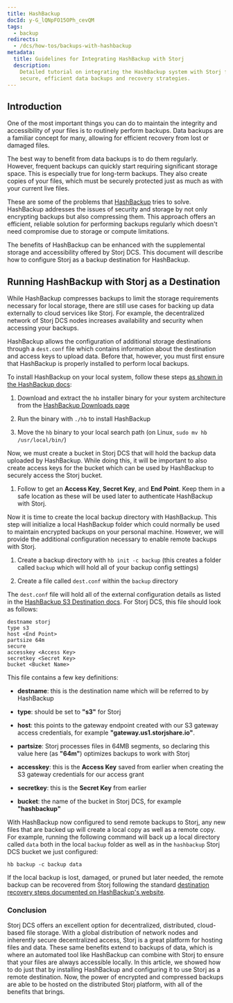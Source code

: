 ```yaml
---
title: HashBackup
docId: y-G_lQNpFO15OPh_cevQM
tags:
  - backup
redirects:
  - /dcs/how-tos/backups-with-hashbackup
metadata:
  title: Guidelines for Integrating HashBackup with Storj
  description:
    Detailed tutorial on integrating the HashBackup system with Storj for
    secure, efficient data backups and recovery strategies.
---
```


## Introduction

One of the most important things you can do to maintain the integrity and accessibility of your files is to routinely perform backups. Data backups are a familiar concept for many, allowing for efficient recovery from lost or damaged files.

The best way to benefit from data backups is to do them regularly. However, frequent backups can quickly start requiring significant storage space. This is especially true for long-term backups. They also create copies of your files, which must be securely protected just as much as with your current live files.

These are some of the problems that [HashBackup](https://www.hashbackup.com/hashbackup/overview.html) tries to solve. HashBackup addresses the issues of security and storage by not only encrypting backups but also compressing them. This approach offers an efficient, reliable solution for performing backups regularly which doesn't need compromise due to storage or compute limitations.

The benefits of HashBackup can be enhanced with the supplemental storage and accessibility offered by Storj DCS. This document will describe how to configure Storj as a backup destination for HashBackup.

## Running HashBackup with Storj as a Destination

While HashBackup compresses backups to limit the storage requirements necessary for local storage, there are still use cases for backing up data externally to cloud services like Storj. For example, the decentralized network of Storj DCS nodes increases availability and security when accessing your backups.

HashBackup allows the configuration of additional storage destinations through a `dest.conf` file which contains information about the destination and access keys to upload data. Before that, however, you must first ensure that HashBackup is properly installed to perform local backups.

To install HashBackup on your local system, follow these steps [as shown in the HashBackup docs](https://www.hashbackup.com/hashbackup/quickstart.html):

1.  Download and extract the `hb` installer binary for your system architecture from the [HashBackup Downloads page](https://www.hashbackup.com/hashbackup/download.html)

2.  Run the binary with `./hb` to install HashBackup

3.  Move the `hb` binary to your local search path (on Linux, `sudo mv hb /usr/local/bin/`)

Now, we must create a bucket in Storj DCS that will hold the backup data uploaded by HashBackup. While doing this, it will be important to also create access keys for the bucket which can be used by HashBackup to securely access the Storj bucket.

1.  Follow [](docId:quai3ugaP9paich3ai5e) to get an **Access Key**, **Secret Key**, and **End Point**. Keep them in a safe location as these will be used later to authenticate HashBackup with Storj.

Now it is time to create the local backup directory with HashBackup. This step will initialize a local HashBackup folder which could normally be used to maintain encrypted backups on your personal machine. However, we will provide the additional configuration necessary to enable remote backups with Storj.

1.  Create a backup directory with `hb init -c backup` (this creates a folder called `backup` which will hold all of your backup config settings)

2.  Create a file called `dest.conf` within the `backup` directory

The `dest.conf` file will hold all of the external configuration details as listed in the [HashBackup S3 Destination docs](https://www.hashbackup.com/hashbackup/destinations/s3.html). For Storj DCS, this file should look as follows:

```Text
destname storj
type s3
host <End Point>
partsize 64m
secure
accesskey <Access Key>
secretkey <Secret Key>
bucket <Bucket Name>
```

This file contains a few key definitions:

- **destname**: this is the destination name which will be referred to by HashBackup

- **type**: should be set to **"s3"** for Storj

- **host**: this points to the gateway endpoint created with our S3 gateway access credentials, for example **"gateway.us1.storjshare.io"**.

- **partsize**: Storj processes files in 64MB segments, so declaring this value here (as **"64m"**) optimizes backups to work with Storj

- **accesskey**: this is the **Access Key** saved from earlier when creating the S3 gateway credentials for our access grant

- **secretkey**: this is the **Secret Key** from earlier

- **bucket**: the name of the bucket in Storj DCS, for example **"hashbackup"**

With HashBackup now configured to send remote backups to Storj, any new files that are backed up will create a local copy as well as a remote copy. For example, running the following command will back up a local directory called `data` both in the local `backup` folder as well as in the `hashbackup` Storj DCS bucket we just configured:

```Text
hb backup -c backup data
```

If the local backup is lost, damaged, or pruned but later needed, the remote backup can be recovered from Storj following the standard [destination recovery steps documented on HashBackup's website](https://www.hashbackup.com/hashbackup/quickstart.html#_recover).

### Conclusion

Storj DCS offers an excellent option for decentralized, distributed, cloud-based file storage. With a global distribution of network nodes and inherently secure decentralized access, Storj is a great platform for hosting files and data. These same benefits extend to backups of data, which is where an automated tool like HashBackup can combine with Storj to ensure that your files are always accessible locally. In this article, we showed how to do just that by installing HashBackup and configuring it to use Storj as a remote destination. Now, the power of encrypted and compressed backups are able to be hosted on the distributed Storj platform, with all of the benefits that brings.
